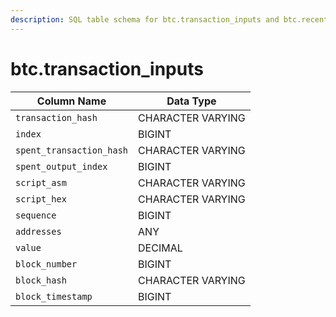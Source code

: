 ```yaml
---
description: SQL table schema for btc.transaction_inputs and btc.recent_transaction_inputs
---
```


# btc.transaction\_inputs

| Column Name              | Data Type         |
| ------------------------ | ----------------- |
| `transaction_hash`       | CHARACTER VARYING |
| `index`                  | BIGINT            |
| `spent_transaction_hash` | CHARACTER VARYING |
| `spent_output_index`     | BIGINT            |
| `script_asm`             | CHARACTER VARYING |
| `script_hex`             | CHARACTER VARYING |
| `sequence`               | BIGINT            |
| `addresses`              | ANY               |
| `value`                  | DECIMAL           |
| `block_number`           | BIGINT            |
| `block_hash`             | CHARACTER VARYING |
| `block_timestamp`        | BIGINT            |
